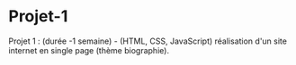 # Projet-1

Projet 1 : (durée -1 semaine) - (HTML, CSS, JavaScript)
réalisation d'un site internet en single page (thème biographie).
